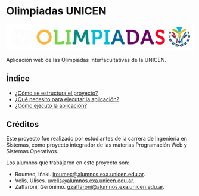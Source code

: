 # Olimpiadas UNICEN

![logo](static/img/logo_cabecera.png)

Aplicación web de las Olimpiadas Interfacultativas de la UNICEN.

## Índice

- [¿Cómo se estructura el proyecto?](resources/markdown/estructura.md)
- [¿Qué necesito para ejecutar la aplicación?](resources/markdown/requisitos.md)
- [¿Cómo ejecuto la aplicación?](resources/markdown/ejecución.md)

## Créditos

Este proyecto fue realizado por estudiantes de la carrera de Ingeniería en Sistemas, como proyecto integrador de las materias Programación Web y Sistemas Operativos.

Los alumnos que trabajaron en este proyecto son:

- Roumec, Iñaki. <iroumec@alumnos.exa.unicen.edu.ar>.
- Velis, Ulises. <uvelis@alumnos.exa.unicen.edu.ar>.
- Zaffaroni, Gerónimo. <gzaffaroni@alumnos.exa.unicen.edu.ar>.
